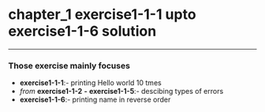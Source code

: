 # chapter_1 exercise1-1-1 upto exercise1-1-6 solution

---


### Those exercise mainly focuses

- **exercise1-1-1**:- printing Hello world 10 tmes
- _from_ **exercise1-1-2** **-** **exercise1-1-5**:- descibing types of errors
- **exercise1-1-6**:- printing name in reverse order
